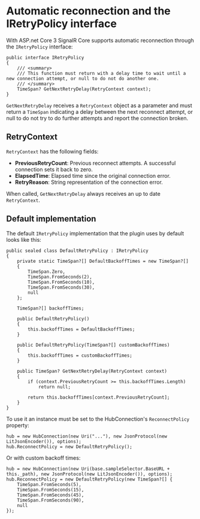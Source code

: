 # Automatic reconnection and the IRetryPolicy interface

With ASP.net Core 3 SignalR Core supports automatic reconnection through the `IRetryPolicy` interface:
```language-csharp
public interface IRetryPolicy
{
    /// <summary>
    /// This function must return with a delay time to wait until a new connection attempt, or null to do not do another one.
    /// </summary>
    TimeSpan? GetNextRetryDelay(RetryContext context);
}
```

`GetNextRetryDelay` receives a `RetryContext` object as a parameter and must return a `TimeSpan` indicating a delay between the next reconnect attempt, or null to do not try to do further attempts and report the connection broken.

## RetryContext

`RetryContext` has the following fields:

- **PreviousRetryCount**: Previous reconnect attempts. A successful connection sets it back to zero.
- **ElapsedTime**: Elapsed time since the original connection error.
- **RetryReason**: String representation of the connection error.

When called, `GetNextRetryDelay` always receives an up to date `RetryContext`.

## Default implementation

The default `IRetryPolicy` implementation that the plugin uses by default looks like this:
```language-csharp
public sealed class DefaultRetryPolicy : IRetryPolicy
{
    private static TimeSpan?[] DefaultBackoffTimes = new TimeSpan?[]
    {
        TimeSpan.Zero,
        TimeSpan.FromSeconds(2),
        TimeSpan.FromSeconds(10),
        TimeSpan.FromSeconds(30),
        null
    };

    TimeSpan?[] backoffTimes;

    public DefaultRetryPolicy()
    {
        this.backoffTimes = DefaultBackoffTimes;
    }

    public DefaultRetryPolicy(TimeSpan?[] customBackoffTimes)
    {
        this.backoffTimes = customBackoffTimes;
    }

    public TimeSpan? GetNextRetryDelay(RetryContext context)
    {
        if (context.PreviousRetryCount >= this.backoffTimes.Length)
            return null;

        return this.backoffTimes[context.PreviousRetryCount];
    }
}
```

To use it an instance must be set to the HubConnection's `ReconnectPolicy` property:
```language-csharp
hub = new HubConnection(new Uri("..."), new JsonProtocol(new LitJsonEncoder()), options);
hub.ReconnectPolicy = new DefaultRetryPolicy();
```

Or with custom backoff times:
```language-csharp
hub = new HubConnection(new Uri(base.sampleSelector.BaseURL + this._path), new JsonProtocol(new LitJsonEncoder()), options);
hub.ReconnectPolicy = new DefaultRetryPolicy(new TimeSpan?[] {
    TimeSpan.FromSeconds(5),
    TimeSpan.FromSeconds(15),
    TimeSpan.FromSeconds(45),
    TimeSpan.FromSeconds(90),
    null
});
```